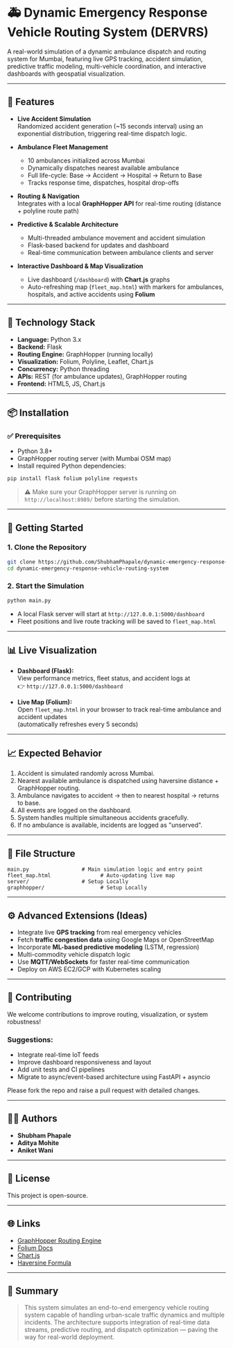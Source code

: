 # 🚑 Dynamic Emergency Response Vehicle Routing System (DERVRS)

A real-world simulation of a dynamic ambulance dispatch and routing system for Mumbai, featuring live GPS tracking, accident simulation, predictive traffic modeling, multi-vehicle coordination, and interactive dashboards with geospatial visualization.

---

## 🔧 Features

- **Live Accident Simulation**  
  Randomized accident generation (~15 seconds interval) using an exponential distribution, triggering real-time dispatch logic.

- **Ambulance Fleet Management**  
  - 10 ambulances initialized across Mumbai  
  - Dynamically dispatches nearest available ambulance  
  - Full life-cycle: Base → Accident → Hospital → Return to Base  
  - Tracks response time, dispatches, hospital drop-offs

- **Routing & Navigation**  
  Integrates with a local **GraphHopper API** for real-time routing (distance + polyline route path)

- **Predictive & Scalable Architecture**  
  - Multi-threaded ambulance movement and accident simulation  
  - Flask-based backend for updates and dashboard  
  - Real-time communication between ambulance clients and server

- **Interactive Dashboard & Map Visualization**  
  - Live dashboard (`/dashboard`) with **Chart.js** graphs  
  - Auto-refreshing map (`fleet_map.html`) with markers for ambulances, hospitals, and active accidents using **Folium**

---

## 🧰 Technology Stack

- **Language:** Python 3.x  
- **Backend:** Flask  
- **Routing Engine:** GraphHopper (running locally)  
- **Visualization:** Folium, Polyline, Leaflet, Chart.js  
- **Concurrency:** Python threading  
- **APIs:** REST (for ambulance updates), GraphHopper routing  
- **Frontend:** HTML5, JS, Chart.js

---

## 📦 Installation

### ✅ Prerequisites

- Python 3.8+
- GraphHopper routing server (with Mumbai OSM map)
- Install required Python dependencies:

```bash
pip install flask folium polyline requests
```

> ⚠️ Make sure your GraphHopper server is running on `http://localhost:8989/` before starting the simulation.

---

## 🚀 Getting Started

### 1. Clone the Repository

```bash
git clone https://github.com/ShubhamPhapale/dynamic-emergency-response-vehicle-routing-system.git
cd dynamic-emergency-response-vehicle-routing-system
```

### 2. Start the Simulation

```bash
python main.py
```

- A local Flask server will start at `http://127.0.0.1:5000/dashboard`
- Fleet positions and live route tracking will be saved to `fleet_map.html`

---

## 📊 Live Visualization

- **Dashboard (Flask):**  
  View performance metrics, fleet status, and accident logs at  
  👉 `http://127.0.0.1:5000/dashboard`

- **Live Map (Folium):**  
  Open `fleet_map.html` in your browser to track real-time ambulance and accident updates  
  (automatically refreshes every 5 seconds)

---

## 📈 Expected Behavior

1. Accident is simulated randomly across Mumbai.
2. Nearest available ambulance is dispatched using haversine distance + GraphHopper routing.
3. Ambulance navigates to accident → then to nearest hospital → returns to base.
4. All events are logged on the dashboard.
5. System handles multiple simultaneous accidents gracefully.
6. If no ambulance is available, incidents are logged as "unserved".

---

## 📁 File Structure

```
main.py                 # Main simulation logic and entry point
fleet_map.html                # Auto-updating live map
server/                 # Setup Locally
graphhopper/                  # Setup Locally 
```

---

## ⚙️ Advanced Extensions (Ideas)

- Integrate live **GPS tracking** from real emergency vehicles  
- Fetch **traffic congestion data** using Google Maps or OpenStreetMap  
- Incorporate **ML-based predictive modeling** (LSTM, regression)  
- Multi-commodity vehicle dispatch logic  
- Use **MQTT/WebSockets** for faster real-time communication  
- Deploy on AWS EC2/GCP with Kubernetes scaling

---

## 🤝 Contributing

We welcome contributions to improve routing, visualization, or system robustness!

### Suggestions:

- Integrate real-time IoT feeds
- Improve dashboard responsiveness and layout
- Add unit tests and CI pipelines
- Migrate to async/event-based architecture using FastAPI + asyncio

Please fork the repo and raise a pull request with detailed changes.

---

## 👨‍💻 Authors

- **Shubham Phapale**
- **Aditya Mohite**
- **Aniket Wani**

---

## 📄 License

This project is open-source.

---

## 🌐 Links

- [GraphHopper Routing Engine](https://www.graphhopper.com/)
- [Folium Docs](https://python-visualization.github.io/folium/)
- [Chart.js](https://www.chartjs.org/)
- [Haversine Formula](https://en.wikipedia.org/wiki/Haversine_formula)

---

## 🧠 Summary

> This system simulates an end-to-end emergency vehicle routing system capable of handling urban-scale traffic dynamics and multiple incidents. The architecture supports integration of real-time data streams, predictive routing, and dispatch optimization — paving the way for real-world deployment.

``` 
